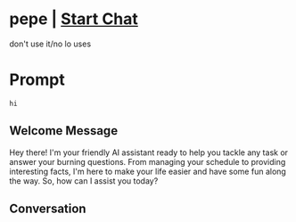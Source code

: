 

# pepe | [Start Chat](https://gptcall.net/chat.html?data=%7B%22contact%22%3A%7B%22id%22%3A%22yyGEkNozmni85l7ABW9NL%22%2C%22flow%22%3Atrue%7D%7D)
don't use it/no lo uses

# Prompt

```
hi
```

## Welcome Message
Hey there! I'm your friendly AI assistant ready to help you tackle any task or answer your burning questions. From managing your schedule to providing interesting facts, I'm here to make your life easier and have some fun along the way. So, how can I assist you today?

## Conversation



